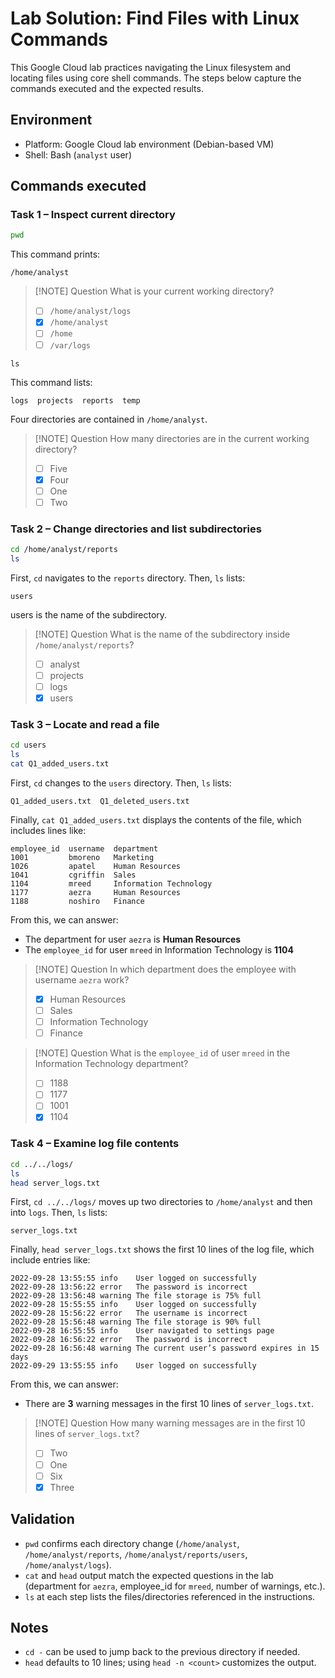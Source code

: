 # Lab Solution: Find Files with Linux Commands

<!-- GitHub strips <style> tags. Using callouts/details instead for highlighting. -->

This Google Cloud lab practices navigating the Linux filesystem and locating files using core shell commands. The steps below capture the commands executed and the expected results.

## Environment

- Platform: Google Cloud lab environment (Debian-based VM)
- Shell: Bash (`analyst` user)

## Commands executed

### Task 1 – Inspect current directory

```bash
pwd
```
This command prints:

```plaintext
/home/analyst
```
> [!NOTE] Question
> What is your current working directory?
> - [ ] `/home/analyst/logs`
> - [x] `/home/analyst`
> - [ ] `/home`
> - [ ] `/var/logs`

```
ls
```
This command lists:

```plaintext
logs  projects  reports  temp
```
Four directories are contained in `/home/analyst`. 
> [!NOTE] Question
> How many directories are in the current working directory?
> - [ ] Five
> - [x] Four
> - [ ] One
> - [ ] Two

### Task 2 – Change directories and list subdirectories

```bash
cd /home/analyst/reports
ls
```
First, `cd` navigates to the `reports` directory. Then, `ls` lists:

```plaintext
users
```

users is the name of the subdirectory.
> [!NOTE] Question
> What is the name of the subdirectory inside `/home/analyst/reports`?
> - [ ] analyst
> - [ ] projects
> - [ ] logs
> - [x] users



### Task 3 – Locate and read a file

```bash
cd users
ls
cat Q1_added_users.txt
```
First, `cd` changes to the `users` directory. Then, `ls` lists:

```plaintext
Q1_added_users.txt  Q1_deleted_users.txt
```
Finally, `cat Q1_added_users.txt` displays the contents of the file, which includes lines like:

```plaintext
employee_id  username  department
1001         bmoreno   Marketing
1026         apatel    Human Resources
1041         cgriffin  Sales
1104         mreed     Information Technology
1177         aezra     Human Resources
1188         noshiro   Finance
```
From this, we can answer:
- The department for user `aezra` is **Human Resources**
- The `employee_id` for user `mreed` in Information Technology is **1104**
> [!NOTE] Question
> In which department does the employee with username `aezra` work?
> - [x] Human Resources
> - [ ] Sales
> - [ ] Information Technology
> - [ ] Finance

> [!NOTE] Question
> What is the `employee_id` of user `mreed` in the Information Technology department?
> - [ ] 1188
> - [ ] 1177
> - [ ] 1001
> - [x] 1104

### Task 4 – Examine log file contents

```bash
cd ../../logs/
ls
head server_logs.txt
```

First, `cd ../../logs/` moves up two directories to `/home/analyst` and then into `logs`. Then, `ls` lists:

```plaintext
server_logs.txt
```
Finally, `head server_logs.txt` shows the first 10 lines of the log file, which include entries like:

```plaintext
2022-09-28 13:55:55 info    User logged on successfully
2022-09-28 13:56:22 error   The password is incorrect
2022-09-28 13:56:48 warning The file storage is 75% full
2022-09-28 15:55:55 info    User logged on successfully
2022-09-28 15:56:22 error   The username is incorrect
2022-09-28 15:56:48 warning The file storage is 90% full
2022-09-28 16:55:55 info    User navigated to settings page
2022-09-28 16:56:22 error   The password is incorrect
2022-09-28 16:56:48 warning The current user’s password expires in 15 days
2022-09-29 13:55:55 info    User logged on successfully
```
From this, we can answer:
- There are **3** warning messages in the first 10 lines of `server_logs.txt`.
> [!NOTE] Question
> How many warning messages are in the first 10 lines of `server_logs.txt`?
> - [ ] Two
> - [ ] One
> - [ ] Six
> - [x] Three

## Validation

- `pwd` confirms each directory change (`/home/analyst`, `/home/analyst/reports`, `/home/analyst/reports/users`, `/home/analyst/logs`).
- `cat` and `head` output match the expected questions in the lab (department for `aezra`, employee_id for `mreed`, number of warnings, etc.).
- `ls` at each step lists the files/directories referenced in the instructions.

## Notes

- `cd -` can be used to jump back to the previous directory if needed.
- `head` defaults to 10 lines; using `head -n <count>` customizes the output.
